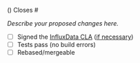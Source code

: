 ()
Closes #

_Describe your proposed changes here._

- [ ] Signed the [InfluxData CLA](https://www.influxdata.com/legal/cla/)
  ([if necessary](https://github.com/influxdata/docs-v2/blob/master/CONTRIBUTING.md#sign-the-influxdata-cla))
- [ ] Tests pass (no build errors)
- [ ] Rebased/mergeable
